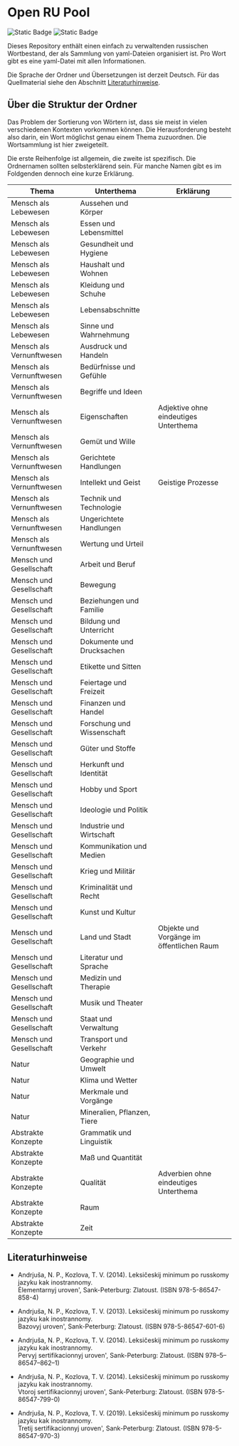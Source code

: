 # Open RU Pool

![Static Badge](https://img.shields.io/badge/Data-YAML-%23CB171E?style=flat-square)
![Static Badge](https://img.shields.io/badge/Script-Python3-%233776AB?style=flat-square)

Dieses Repository enthält einen einfach zu verwaltenden russischen Wortbestand, der als Sammlung von yaml-Dateien organisiert ist. Pro Wort gibt es eine yaml-Datei mit allen Informationen.

Die Sprache der Ordner und Übersetzungen ist derzeit Deutsch. Für das Quellmaterial siehe den Abschnitt [Literaturhinweise](#Literaturhinweise).

## Über die Struktur der Ordner

Das Problem der Sortierung von Wörtern ist, dass sie meist in vielen verschiedenen Kontexten vorkommen können.
Die Herausforderung besteht also darin, ein Wort möglichst genau einem Thema zuzuordnen.
Die Wortsammlung ist hier zweigeteilt.

Die erste Reihenfolge ist allgemein, die zweite ist spezifisch.
Die Ordnernamen sollten selbsterklärend sein.
Für manche Namen gibt es im Foldgenden dennoch eine kurze Erklärung.

| Thema                    | Unterthema                  | Erklärung                                 |
| ------------------------ | --- | --- |
| Mensch als Lebewesen     | Aussehen und Körper         |                                           |
| Mensch als Lebewesen     | Essen und Lebensmittel      |                                           |
| Mensch als Lebewesen     | Gesundheit und Hygiene      |                                           |
| Mensch als Lebewesen     | Haushalt und Wohnen         |                                           |
| Mensch als Lebewesen     | Kleidung und Schuhe         |                                           |
| Mensch als Lebewesen     | Lebensabschnitte            |                                           |
| Mensch als Lebewesen     | Sinne und Wahrnehmung       |                                           |
| Mensch als Vernunftwesen | Ausdruck und Handeln        |                                           |
| Mensch als Vernunftwesen | Bedürfnisse und Gefühle     |                                           |
| Mensch als Vernunftwesen | Begriffe und Ideen          |                                           |
| Mensch als Vernunftwesen | Eigenschaften               | Adjektive ohne eindeutiges Unterthema     |
| Mensch als Vernunftwesen | Gemüt und Wille             |                                           |
| Mensch als Vernunftwesen | Gerichtete Handlungen       |                                           |
| Mensch als Vernunftwesen | Intellekt und Geist         | Geistige Prozesse                         |
| Mensch als Vernunftwesen | Technik und Technologie     |                                           |
| Mensch als Vernunftwesen | Ungerichtete Handlungen     |                                           |
| Mensch als Vernunftwesen | Wertung und Urteil          |                                           |
| Mensch und Gesellschaft  | Arbeit und Beruf            |                                           |
| Mensch und Gesellschaft  | Bewegung                    |                                           |
| Mensch und Gesellschaft  | Beziehungen und Familie     |                                           |
| Mensch und Gesellschaft  | Bildung und Unterricht      |                                           |
| Mensch und Gesellschaft  | Dokumente und Drucksachen   |                                           |
| Mensch und Gesellschaft  | Etikette und Sitten         |                                           |
| Mensch und Gesellschaft  | Feiertage und Freizeit      |                                           |
| Mensch und Gesellschaft  | Finanzen und Handel         |                                           |
| Mensch und Gesellschaft  | Forschung und Wissenschaft  |                                           |
| Mensch und Gesellschaft  | Güter und Stoffe            |                                           |
| Mensch und Gesellschaft  | Herkunft und Identität      |                                           |
| Mensch und Gesellschaft  | Hobby und Sport             |                                           |
| Mensch und Gesellschaft  | Ideologie und Politik       |                                           |
| Mensch und Gesellschaft  | Industrie und Wirtschaft    |                                           |
| Mensch und Gesellschaft  | Kommunikation und Medien    |                                           |
| Mensch und Gesellschaft  | Krieg und Militär           |                                           |
| Mensch und Gesellschaft  | Kriminalität und Recht      |                                           |
| Mensch und Gesellschaft  | Kunst und Kultur            |                                           |
| Mensch und Gesellschaft  | Land und Stadt              | Objekte und Vorgänge im öffentlichen Raum |
| Mensch und Gesellschaft  | Literatur und Sprache       |                                           |
| Mensch und Gesellschaft  | Medizin und Therapie        |                                           |
| Mensch und Gesellschaft  | Musik und Theater           |                                           |
| Mensch und Gesellschaft  | Staat und Verwaltung        |                                           |
| Mensch und Gesellschaft  | Transport und Verkehr       |                                           |
| Natur                    | Geographie und Umwelt       |                                           |
| Natur                    | Klima und Wetter            |                                           |
| Natur                    | Merkmale und Vorgänge       |                                           |
| Natur                    | Mineralien, Pflanzen, Tiere |                                           |
| Abstrakte Konzepte       | Grammatik und Linguistik    |                                           |
| Abstrakte Konzepte       | Maß und Quantität           |                                           |
| Abstrakte Konzepte       | Qualität                    | Adverbien ohne eindeutiges Unterthema     |
| Abstrakte Konzepte       | Raum                        |                                           |
| Abstrakte Konzepte       | Zeit                        |                                           |

## Literaturhinweise

- Andrjuša, N. P., Kozlova, T. V. (2014). Leksičeskij minimum po russkomy jazyku kak inostrannomy.<br>Ėlementarnyj uroven', Sank-Peterburg: Zlatoust. (ISBN 978-5-86547-858-4)

- Andrjuša, N. P., Kozlova, T. V. (2013). Leksičeskij minimum po russkomy jazyku kak inostrannomy.<br>Bazovyj uroven', Sank-Peterburg: Zlatoust. (ISBN 978-5-86547-601-6)

- Andrjuša, N. P., Kozlova, T. V. (2014). Leksičeskij minimum po russkomy jazyku kak inostrannomy.<br>Pervyj sertifikacionnyj uroven', Sank-Peterburg: Zlatoust. (ISBN 978–5–86547–862–1)

- Andrjuša, N. P., Kozlova, T. V. (2014). Leksičeskij minimum po russkomy jazyku kak inostrannomy.<br>Vtoroj sertifikacionnyj uroven', Sank-Peterburg: Zlatoust. (ISBN 978-5-86547-799-0)

- Andrjuša, N. P., Kozlova, T. V. (2019). Leksičeskij minimum po russkomy jazyku kak inostrannomy.<br>Tretij sertifikacionnyj uroven', Sank-Peterburg: Zlatoust. (ISBN 978-5-86547-970-3)

<!-- - [udarenie.ru](https://udarenieru.ru/index.php): Grammatičeskij slovar'.   -->
